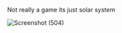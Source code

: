 
Not really a game its just solar system

![Screenshot (504)](https://user-images.githubusercontent.com/66876387/151575169-427b1b50-b236-47c3-a20f-dd2504724cc4.png)

